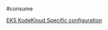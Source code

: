 #consume 


[EKS KodeKloud Specific configuration](https://kodekloud.com/community/t/playground-series-how-to-create-an-eks-cluster-in-kodekloud-playground/330748)
